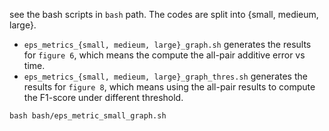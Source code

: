 see the bash scripts in `bash` path.
The codes are split into {small, medieum, large}. 
+ `eps_metrics_{small, medieum, large}_graph.sh` generates the results for `figure 6`, which means the compute the all-pair additive error vs time.
+ `eps_metrics_{small, medieum, large}_graph_thres.sh` generates the results for `figure 8`, which means using the all-pair results to compute the F1-score under different threshold.


```
bash bash/eps_metric_small_graph.sh
```
